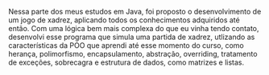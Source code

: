 Nessa parte dos meus estudos em Java, foi proposto o desenvolvimento de um jogo de xadrez, aplicando todos os conhecimentos adquiridos até então. Com uma lógica bem mais complexa do que eu vinha tendo contato, desenvolvi esse programa que simula uma partida de xadrez, utlizando as características da POO que aprendi até esse momento do curso, como herança, polimorfismo, encapsulamento, abstração, overriding, tratamento de exceções, sobrecagra e estrutura de dados, como matrizes e listas.
